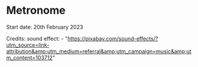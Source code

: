 # Metronome

Start date: 20th February 2023

Credits:
    sound effect:
        -  "https://pixabay.com/sound-effects/?utm_source=link-attribution&amp;utm_medium=referral&amp;utm_campaign=music&amp;utm_content=103712"